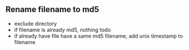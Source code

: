 ## Rename filename to md5

- exclude directory
- if filename is already md5, nothing todo
- if already have file have a same md5 filename, add unix timestamp to filename
